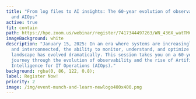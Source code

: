 ```yaml
---
title: "From log files to AI insights: The 60-year evolution of observability
  and AIOps"
active: true
fit: contain
path: https://hpe.zoom.us/webinar/register/7417344497263/WN_436X_watTMCFNFdTDyGUAA
imageBackground: white
description: "January 15, 2025: In an era where systems are increasingly complex
  and interconnected, the ability to monitor, understand, and optimize your IT
  landscape has evolved dramatically. This session takes you on a 60-year
  journey through the evolution of observability and the rise of Artificial
  Intelligence for IT Operations (AIOps)."
background: rgba(0, 86, 122, 0.8);
label: Register Now!
priority: 2
image: /img/event-munch-and-learn-newlogo400x400.png
---
```

